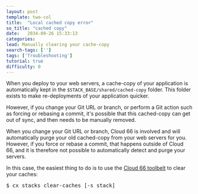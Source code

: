 ```yaml
---
layout: post
template: two-col
title:  "Local cached copy error"
so_title: "cached copy"
date:   2034-09-26 15:33:13
categories: 
lead: Manually clearing your cache-copy
search-tags: ['']
tags: ['Troubleshooting']
tutorial: true
difficulty: 0
---
```


When you deploy to your web servers, a cache-copy of your application is automatically kept in the `$STACK_BASE/shared/cached-copy` folder.
This folder exists to make re-deployments of your application quicker.

However, if you change your Git URL or branch, or perform a Git action such as forcing or rebasing a commit, it's possible that this cached-copy can get out of sync, and then needs to be manually removed.

When you change your Git URL or branch, Cloud 66 is involved and will automatically purge your old cached-copy from your web servers for you. However, if you force or rebase a commit, that happens outside of Cloud 66, and it is therefore not possible to automatically detect and purge your servers.

In this case, the easiest thing to do is to use the [Cloud 66 toolbelt](http://help.cloud66.com/toolbelt/toolbelt-stack-management) to clear your caches:

<pre class="prettyprint">
$ cx stacks clear-caches [-s stack]
</pre>